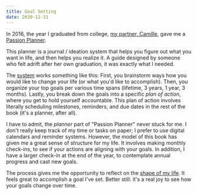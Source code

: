 ```yaml
---
title: Goal Setting
date: 2020-12-31
---
```


In 2016, the year I graduated from college,
[my partner, Camille,](https://camille.merose.com) gave me 
a [Passion Planner](https://passionplanner.com).

This planner is a journal / ideation system
that helps you figure out what you want in life, and
then helps you realize it. A guide designed by
someone who felt adrift after her own graduation, it
was exactly what I needed. 

The [system](https://passionplanner.com/products/passion-roadmap) works
something like this: First, you brainstorm ways how you would like to 
change your life (or what you'd like to accomplish). Then, you organize
your top goals per various time spans (lifetime, 3 years, 1 year, 3 
months). Lastly, you break down the goals into a specific _plan of action_,
where you get to hold yourself accountable. This plan of action involves
literally scheduling milestones, reminders, and due dates in the rest of
the book (it's a planner, after all).

I have to admit, the _planner_ part of "Passion Planner"
never stuck for me. I don't really keep track of my
time or tasks on paper; I prefer to use digital calendars and
reminder systems. However, the model of this book has given me a great
sense of structure for my life.  It involves making monthly check-ins, 
to see if your actions are aligning with your goals. In addition, I have a larger check-in at
the end of the year, to contemplate annual progress and cast new goals. 

The process gives me the opportunity to reflect on the [shape of my life](zettel/determinism.md).
It feels great to accomplish a goal I've set. 
Better still: it's a real joy to see how your goals change over time. 

